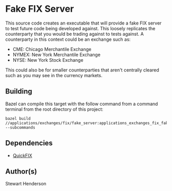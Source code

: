 # Fake FIX Server

This source code creates an executable that will provide a fake FIX server to test future 
code being developed against.  This loosely replicates the counterparty that you would be 
trading against to tests against.  A counterparty in this context could be an exchange such 
as:

* CME: Chicago Merchantile Exchange
* NYMEX: New York Merchantile Exchange
* NYSE: New York Stock Exchange

This could also be for smaller counterparties that aren't centrally cleared such as you 
may see in the currency markets.

## Building

Bazel can compile this target with the follow command from a command terminal
from the root directory of this project:

```
bazel build //applications/exchanges/fix/fake_server:applications_exchanges_fix_fake_server --subcommands
```

## Dependencies

* [QuickFIX](https://github.com/quickfix/quickfix)

## Author(s)

Stewart Henderson